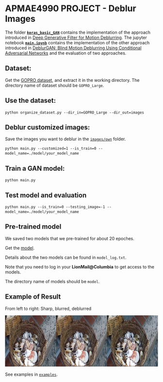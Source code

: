 # APMAE4990 PROJECT - Deblur Images  

The folder [**`keras_basic_GAN`**](keras_basic_GAN) contains the implementation of the approach introduced in [Deep Generative Filter for Motion Deblurring](https://arxiv.org/pdf/1709.03481.pdf). The jupyter notebook [**`main.ipynb`**](main.ipynb) contains the implementation of the other approach introduced in [DeblurGAN: Blind Motion Deblurring Using Conditional Adversarial Networks](https://arxiv.org/pdf/1711.07064.pdf) and the evaluation of two approaches.  

## Dataset:

Get the [GOPRO dataset](https://drive.google.com/file/d/1H0PIXvJH4c40pk7ou6nAwoxuR4Qh_Sa2/view?usp=sharing), and extract it in the working directory. The directory name of dataset should be `GOPRO_Large`.

## Use the dataset:
```
python organize_dataset.py --dir_in=GOPRO_Large --dir_out=images
```

## Deblur customized images:

Save the images you want to deblur in the [`images/own`](images/own) folder.

```
python main.py --customized=1 --is_train=0 --model_name=./model/your_model_name
```

## Train a GAN model:
```
python main.py 
```

## Test model and evaluation 
```
python main.py --is_train=0 --testing_image=-1 --model_name=./model/your_model_name
```

## Pre-trained model
We saved two models that we pre-trained for about 20 epoches. 

Get the [model](https://drive.google.com/drive/folders/1kkcD8GRtkKO720eh9nFNFHD4UBb0vBBG?usp=sharing).

Details about the two models can be found in `model_log.txt`. 

Note that you need to log in your **LionMail@Columbia** to get access to the models.

The directory name of models should be `model`.

## Example of Result
From left to right: Sharp, blurred, deblurred

![image](https://github.com/yl3829/deblur_tf/blob/master/examples/7200_0.png)

See examples in [`examples`](examples).
